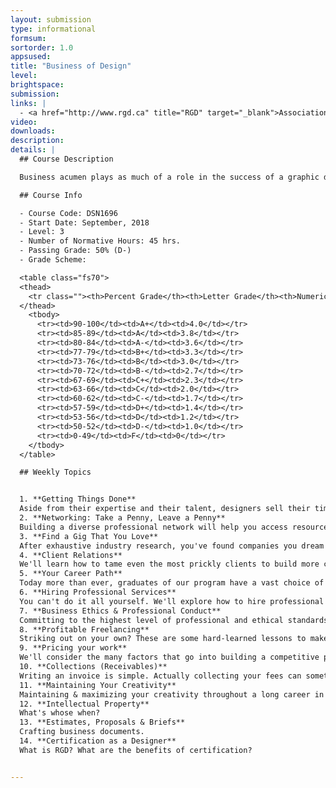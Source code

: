 ```yaml
---
layout: submission
type: informational
formsum:
sortorder: 1.0
appsused:
title: "Business of Design"
level: 
brightspace: 
submission:
links: |
  - <a href="http://www.rgd.ca" title="RGD" target="_blank">Association of Registered Graphic Designers of Ontario</a>
video: 
downloads: 
description: 
details: |
  ## Course Description

  Business acumen plays as much of a role in the success of a graphic designer as do mastery of colour, layout and typography. Students interact with industry professionals who share their current, in-depth knowledge in their area of expertise. Guest lectures allow students to acquire the latest relevant and specialized knowledge about finance, intellectual property, ethics, employment and more. Through case studies, group activities and quizzes, students take steps towards gainful employment or even starting their own graphic design firm.

  ## Course Info

  - Course Code: DSN1696
  - Start Date: September, 2018
  - Level: 3
  - Number of Normative Hours: 45 hrs.
  - Passing Grade: 50% (D-)
  - Grade Scheme:

  <table class="fs70">
  <thead>
    <tr class=""><th>Percent Grade</th><th>Letter Grade</th><th>Numeric Grade</th></tr>
  </thead>
    <tbody>
      <tr><td>90-100</td><td>A+</td><td>4.0</td></tr>
      <tr><td>85-89</td><td>A</td><td>3.8</td></tr>
      <tr><td>80-84</td><td>A-</td><td>3.6</td></tr>
      <tr><td>77-79</td><td>B+</td><td>3.3</td></tr>
      <tr><td>73-76</td><td>B</td><td>3.0</td></tr>
      <tr><td>70-72</td><td>B-</td><td>2.7</td></tr>
      <tr><td>67-69</td><td>C+</td><td>2.3</td></tr>
      <tr><td>63-66</td><td>C</td><td>2.0</td></tr>
      <tr><td>60-62</td><td>C-</td><td>1.7</td></tr>
      <tr><td>57-59</td><td>D+</td><td>1.4</td></tr>
      <tr><td>53-56</td><td>D</td><td>1.2</td></tr>
      <tr><td>50-52</td><td>D-</td><td>1.0</td></tr>
      <tr><td>0-49</td><td>F</td><td>0</td></tr>
    </tbody>
  </table>

  ## Weekly Topics


  1. **Getting Things Done**
  Aside from their expertise and their talent, designers sell their time. We'll learn to maximize our productivity.
  2. **Networking: Take a Penny, Leave a Penny**
  Building a diverse professional network will help you access resources you couldn't find otherwise. You'll also be able to offer support to others, which can be a reward in itself.
  3. **Find a Gig That You Love**
  After exhaustive industry research, you've found companies you dream of working for. Where do you go from here? Portfolio, interview, followup, etc... Oh, my!
  4. **Client Relations**
  We'll learn how to tame even the most prickly clients to build more collegial relationships.
  5. **Your Career Path**
  Today more than ever, graduates of our program have a vast choice of design disciplines available to them. We'll help you carve out a path for maximum professional fulfillment.
  6. **Hiring Professional Services**
  You can't do it all yourself. We'll explore how to hire professional services such as photographers, writers, translators and even accountants.
  7. **Business Ethics & Professional Conduct**
  Committing to the highest level of professional and ethical standards will 
  8. **Profitable Freelancing**
  Striking out on your own? These are some hard-learned lessons to make sure you prosper.
  9. **Pricing your work**
  We'll consider the many factors that go into building a competitive price list.
  10. **Collections (Receivables)**
  Writing an invoice is simple. Actually collecting your fees can sometimes be challenging.
  11. **Maintaining Your Creativity**
  Maintaining & maximizing your creativity throughout a long career in design.
  12. **Intellectual Property**
  What's whose when?
  13. **Estimates, Proposals & Briefs**
  Crafting business documents.
  14. **Certification as a Designer**
  What is RGD? What are the benefits of certification?


---
```


